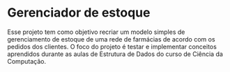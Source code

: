 # Gerenciador de estoque

Esse projeto tem como objetivo recriar um modelo simples de gerenciamento de estoque de uma rede de farmácias de acordo com os pedidos dos clientes. O foco do projeto é testar e implementar conceitos aprendidos durante as aulas de Estrutura de Dados do curso de Ciência da Computação.

